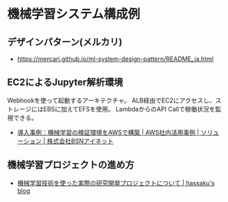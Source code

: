 # 機械学習システム構成例

## デザインパターン(メルカリ)
- https://mercari.github.io/ml-system-design-pattern/README_ja.html

## EC2によるJupyter解析環境

Webhookを使って起動するアーキテクチャ。
ALB経由でEC2にアクセスし、ストレージにはEBSに加えてEFSを使用。
LambdaからのAPI Callで稼働状況を監視できる。

- [導入事例：機械学習の検証環境をAWSで構築 | AWS社内活用事例 | ソリューション | 株式会社BSNアイネット](https://www.bsnnet.co.jp/solution/casestudy/case03.html)

## 機械学習プロジェクトの進め方

- [機械学習技術を使った実際の研究開発プロジェクトについて | hassaku's blog](http://blog.hassaku-labs.com/post/machine-learning-project/)